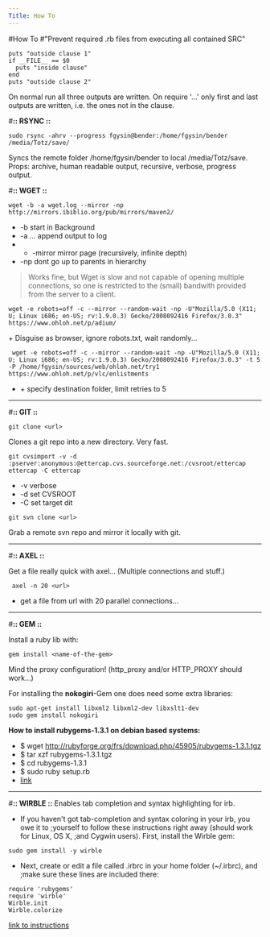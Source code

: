 ```yaml
---
Title: How To
---
```

#How To
#"Prevent required .rb files from executing all contained SRC"
```
puts "outside clause 1"
if __FILE__ == $0
  puts "inside clause"
end
puts "outside clause 2"
```
On normal run all three outputs are written. On require '...' only first and last outputs are written, i.e. the ones not in the clause.


#**:: RSYNC ::**
```
sudo rsync -ahrv --progress fgysin@bender:/home/fgysin/bender /media/Totz/save/
```
Syncs the remote folder /home/fgysin/bender to local /media/Totz/save.
Props: archive, human readable output, recursive, verbose, progress output.


#**:: WGET ::**

```
wget -b -a wget.log --mirror -np http://mirrors.ibiblio.org/pub/mirrors/maven2/
```

-  -b		start in Background
-  -a ...		append output to log
-  - -mirror	mirror page (recursively, infinite depth)
-  -np		dont go up to parents in hierarchy


> Works fine, but Wget is slow and not capable of opening multiple connections, so one is restricted to the (small) bandwith provided from the server to a client.

```
wget -e robots=off -c --mirror --random-wait -np -U"Mozilla/5.0 (X11; U; Linux i686; en-US; rv:1.9.0.3) Gecko/2008092416 Firefox/3.0.3" https://www.ohloh.net/p/adium/
```

\+ Disguise as browser, ignore robots.txt, wait randomly...


```
 wget -e robots=off -c --mirror --random-wait -np -U"Mozilla/5.0 (X11; U; Linux i686; en-US; rv:1.9.0.3) Gecko/2008092416 Firefox/3.0.3" -t 5 -P /home/fgysin/sources/web/ohloh.net/try1 https://www.ohloh.net/p/vlc/enlistments
```

-  \+ specify destination folder, limit retries to 5

---


#**:: GIT ::**

```
git clone <url>
```
Clones a git repo into a new directory. Very fast.

```
git cvsimport -v -d :pserver:anonymous:@ettercap.cvs.sourceforge.net:/cvsroot/ettercap ettercap -C ettercap
```

-  -v		verbose
-  -d		set CVSROOT
-  -C		set target dit


```
git svn clone <url>
```
Grab a remote svn repo and mirror it locally with git.


---

#**:: AXEL ::**

Get a file really quick with axel... (Multiple connections and stuff.)

```
 axel -n 20 <url>
```
-  get a file from url with 20 parallel connections...


---

#**:: GEM ::**

Install a ruby lib with:
```
gem install <name-of-the-gem>
```
Mind the proxy configuration! (http_proxy and/or HTTP_PROXY should work...)

For installing the **nokogiri**-Gem one does need some extra libraries:
```
sudo apt-get install libxml2 libxml2-dev libxslt1-dev
sudo gem install nokogiri
```

**How to install rubygems-1.3.1 on debian based systems:**
- $ wget http://rubyforge.org/frs/download.php/45905/rubygems-1.3.1.tgz
- $ tar xzf rubygems-1.3.1.tgz
- $ cd rubygems-1.3.1
- $ sudo ruby setup.rb
- <a href="http://intertwingly.net/blog/2008/11/23/RubyGems-1-3-1-on-Ubuntu-8-10">link</a>


---

#**:: WIRBLE ::**
Enables tab completion and syntax highlighting for irb.

- If you haven't got tab-completion and syntax coloring in your irb, you owe it to ;yourself to follow these instructions right away (should work for Linux, OS X, ;and Cygwin users). First, install the Wirble gem:
```
sudo gem install -y wirble
```

- Next, create or edit a file called .irbrc in your home folder (~/.irbrc), and ;make sure these lines are included there:
```
require 'rubygems'
require 'wirble'
Wirble.init
Wirble.colorize
```
<a href="http://www.rubyinside.com/wirble-tab-completion-and-syntax-coloring-for-irb-336.html">link to instructions</a>
